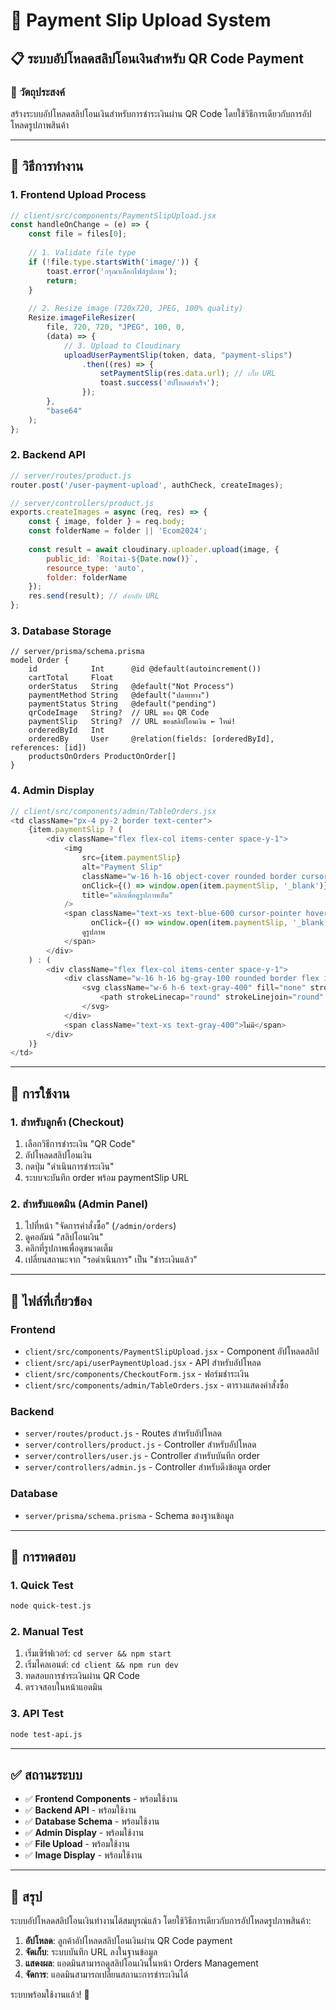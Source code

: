 # 🏦 Payment Slip Upload System

## 📋 ระบบอัปโหลดสลิปโอนเงินสำหรับ QR Code Payment

### 🎯 **วัตถุประสงค์**
สร้างระบบอัปโหลดสลิปโอนเงินสำหรับการชำระเงินผ่าน QR Code โดยใช้วิธีการเดียวกับการอัปโหลดรูปภาพสินค้า

---

## 🔧 **วิธีการทำงาน**

### **1. Frontend Upload Process**
```javascript
// client/src/components/PaymentSlipUpload.jsx
const handleOnChange = (e) => {
    const file = files[0];
    
    // 1. Validate file type
    if (!file.type.startsWith('image/')) {
        toast.error('กรุณาเลือกไฟล์รูปภาพ');
        return;
    }
    
    // 2. Resize image (720x720, JPEG, 100% quality)
    Resize.imageFileResizer(
        file, 720, 720, "JPEG", 100, 0,
        (data) => {
            // 3. Upload to Cloudinary
            uploadUserPaymentSlip(token, data, "payment-slips")
                .then((res) => {
                    setPaymentSlip(res.data.url); // เก็บ URL
                    toast.success('อัปโหลดสำเร็จ');
                });
        },
        "base64"
    );
};
```

### **2. Backend API**
```javascript
// server/routes/product.js
router.post('/user-payment-upload', authCheck, createImages);

// server/controllers/product.js
exports.createImages = async (req, res) => {
    const { image, folder } = req.body;
    const folderName = folder || 'Ecom2024';
    
    const result = await cloudinary.uploader.upload(image, {
        public_id: `Roitai-${Date.now()}`,
        resource_type: 'auto',
        folder: folderName
    });
    res.send(result); // ส่งกลับ URL
};
```

### **3. Database Storage**
```prisma
// server/prisma/schema.prisma
model Order {
    id            Int      @id @default(autoincrement())
    cartTotal     Float
    orderStatus   String   @default("Not Process")
    paymentMethod String   @default("ปลายทาง")
    paymentStatus String   @default("pending")
    qrCodeImage   String?  // URL ของ QR Code
    paymentSlip   String?  // URL ของสลิปโอนเงิน ← ใหม่!
    orderedById   Int
    orderedBy     User     @relation(fields: [orderedById], references: [id])
    productsOnOrders ProductOnOrder[]
}
```

### **4. Admin Display**
```javascript
// client/src/components/admin/TableOrders.jsx
<td className="px-4 py-2 border text-center">
    {item.paymentSlip ? (
        <div className="flex flex-col items-center space-y-1">
            <img
                src={item.paymentSlip}
                alt="Payment Slip"
                className="w-16 h-16 object-cover rounded border cursor-pointer hover:opacity-80 transition-opacity shadow-sm"
                onClick={() => window.open(item.paymentSlip, '_blank')}
                title="คลิกเพื่อดูรูปภาพเต็ม"
            />
            <span className="text-xs text-blue-600 cursor-pointer hover:text-blue-800"
                  onClick={() => window.open(item.paymentSlip, '_blank')}>
                ดูรูปภาพ
            </span>
        </div>
    ) : (
        <div className="flex flex-col items-center space-y-1">
            <div className="w-16 h-16 bg-gray-100 rounded border flex items-center justify-center">
                <svg className="w-6 h-6 text-gray-400" fill="none" stroke="currentColor" viewBox="0 0 24 24">
                    <path strokeLinecap="round" strokeLinejoin="round" strokeWidth={2} d="M4 16l4.586-4.586a2 2 0 012.828 0L16 16m-2-2l1.586-1.586a2 2 0 012.828 0L20 14m-6-6h.01M6 20h12a2 2 0 002-2V6a2 2 0 00-2-2H6a2 2 0 00-2 2v12a2 2 0 002 2z" />
                </svg>
            </div>
            <span className="text-xs text-gray-400">ไม่มี</span>
        </div>
    )}
</td>
```

---

## 🚀 **การใช้งาน**

### **1. สำหรับลูกค้า (Checkout)**
1. เลือกวิธีการชำระเงิน "QR Code"
2. อัปโหลดสลิปโอนเงิน
3. กดปุ่ม "ดำเนินการชำระเงิน"
4. ระบบจะบันทึก order พร้อม paymentSlip URL

### **2. สำหรับแอดมิน (Admin Panel)**
1. ไปที่หน้า "จัดการคำสั่งซื้อ" (`/admin/orders`)
2. ดูคอลัมน์ "สลิปโอนเงิน"
3. คลิกที่รูปภาพเพื่อดูขนาดเต็ม
4. เปลี่ยนสถานะจาก "รอดำเนินการ" เป็น "ชำระเงินแล้ว"

---

## 📁 **ไฟล์ที่เกี่ยวข้อง**

### **Frontend**
- `client/src/components/PaymentSlipUpload.jsx` - Component อัปโหลดสลิป
- `client/src/api/userPaymentUpload.jsx` - API สำหรับอัปโหลด
- `client/src/components/CheckoutForm.jsx` - ฟอร์มชำระเงิน
- `client/src/components/admin/TableOrders.jsx` - ตารางแสดงคำสั่งซื้อ

### **Backend**
- `server/routes/product.js` - Routes สำหรับอัปโหลด
- `server/controllers/product.js` - Controller สำหรับอัปโหลด
- `server/controllers/user.js` - Controller สำหรับบันทึก order
- `server/controllers/admin.js` - Controller สำหรับดึงข้อมูล order

### **Database**
- `server/prisma/schema.prisma` - Schema ของฐานข้อมูล

---

## 🧪 **การทดสอบ**

### **1. Quick Test**
```bash
node quick-test.js
```

### **2. Manual Test**
1. เริ่มเซิร์ฟเวอร์: `cd server && npm start`
2. เริ่มไคลเอนต์: `cd client && npm run dev`
3. ทดสอบการชำระเงินผ่าน QR Code
4. ตรวจสอบในหน้าแอดมิน

### **3. API Test**
```bash
node test-api.js
```

---

## ✅ **สถานะระบบ**

- ✅ **Frontend Components** - พร้อมใช้งาน
- ✅ **Backend API** - พร้อมใช้งาน  
- ✅ **Database Schema** - พร้อมใช้งาน
- ✅ **Admin Display** - พร้อมใช้งาน
- ✅ **File Upload** - พร้อมใช้งาน
- ✅ **Image Display** - พร้อมใช้งาน

---

## 🎉 **สรุป**

ระบบอัปโหลดสลิปโอนเงินทำงานได้สมบูรณ์แล้ว โดยใช้วิธีการเดียวกับการอัปโหลดรูปภาพสินค้า:

1. **อัปโหลด**: ลูกค้าอัปโหลดสลิปโอนเงินผ่าน QR Code payment
2. **จัดเก็บ**: ระบบบันทึก URL ลงในฐานข้อมูล
3. **แสดงผล**: แอดมินสามารถดูสลิปโอนเงินในหน้า Orders Management
4. **จัดการ**: แอดมินสามารถเปลี่ยนสถานะการชำระเงินได้

ระบบพร้อมใช้งานแล้ว! 🚀
